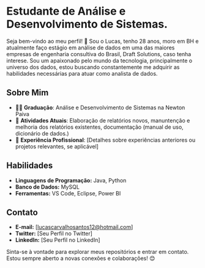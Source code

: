 

# Estudante de Análise e Desenvolvimento de Sistemas.


Seja bem-vindo ao meu perfil! 👋 Sou o Lucas, tenho 28 anos, moro em BH e atualmente faço estágio em análise de dados em uma das maiores empresas de engenharia consultiva do Brasil, Draft Solutions, caso tenha interese. Sou um apaixonado pelo mundo da tecnologia, principalmente o universo dos dados, estou buscando constantemente me adquirir as habilidades necessárias para atuar como analista de dados.
## Sobre Mim ##

- 👨‍🎓 **Graduação**: Análise e Desenvolvimento de Sistemas na Newton Paiva
- 🌱 **Atividades Atuais**: Elaboração de relatórios novos, manuntenção e melhoria dos relatórios existentes, documentação (manual de uso, dicionário de dados.)
- 💼 **Experiência Profissional**: [Detalhes sobre experiências anteriores ou projetos relevantes, se aplicável]

## Habilidades

- **Linguagens de Programação:** Java, Python
- **Banco de Dados:** MySQL
- **Ferramentas:** VS Code, Eclipse, Power BI


## Contato

- **E-mail:** [lucascarvalhosantos12@hotmail.com]
- **Twitter:** [Seu Perfil no Twitter]
- **LinkedIn:** [Seu Perfil no LinkedIn]

Sinta-se à vontade para explorar meus repositórios e entrar em contato. Estou sempre aberto a novas conexões e colaborações! 😊
